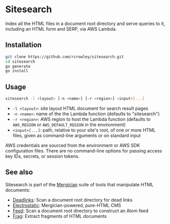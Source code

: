 Sitesearch
==========

Index all the HTML files in a document root directory and serve queries to it, including an HTML form and SERP, via AWS Lambda.

Installation
------------

```sh
git clone https://github.com/rcrowley/sitesearch.git
cd sitesearch
go generate
go install
```

Usage
-----

```sh
sitesearch -l <layout> [-n <name>] [-r <region>] <input>[...]
```

* `-l <layout>`: site layout HTML document for search result pages
* `-n <name>`: name of the the Lambda function (defaults to "sitesearch")
* `-r <region>`: AWS region to host the Lambda function (defaults to `AWS_REGION` or `AWS_DEFAULT_REGION` in the environment)
* `<input>[...]`: path, relative to your site's root, of one or more HTML files, given as command-line arguments or on standard input

AWS credentials are sourced from the environment or AWS SDK configuration files. There are no command-line options for passing access key IDs, secrets, or session tokens.

See also
--------

Sitesearch is part of the [Mergician](https://github.com/rcrowley/mergician) suite of tools that manipulate HTML documents:

* [Deadlinks](https://github.com/rcrowley/deadlinks): Scan a document root directory for dead links
* [Electrostatic](https://github.com/rcrowley/electrostatic): Mergician-powered, pure-HTML CMS
* [Feed](https://github.com/rcrowley/feed): Scan a document root directory to construct an Atom feed
* [Frag](https://github.com/rcrowley/frag): Extract fragments of HTML documents
